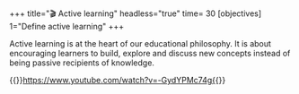 +++
title="🎬 Active learning"
headless="true"
time= 30
[objectives]
    1="Define active learning"
+++

Active learning is at the heart of our educational philosophy. It is about encouraging learners to build, explore and discuss new concepts instead of being passive recipients of knowledge.

{{<youtube>}}https://www.youtube.com/watch?v=-GydYPMc74g{{</youtube>}}
